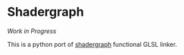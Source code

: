 # Shadergraph

*Work in Progress*

This is a python port of [shadergraph] functional GLSL linker.

[shadergraph]: https://github.com/unconed/shadergraph>
